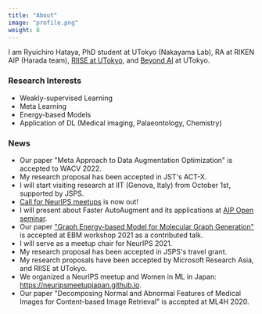 ```yaml
---
title: "About"
image: "profile.png"
weight: 8
---
```


I am Ryuichiro Hataya, PhD student at UTokyo (Nakayama Lab), RA at RIKEN AIP (Harada team), [RIISE at UTokyo](riise.u-tokyo.ac.jp/), and [Beyond AI](https://beyondai.jp/) at UTokyo.

### Research Interests

* Weakly-supervised Learning
* Meta Learning
* Energy-based Models
* Application of DL (Medical imaging, Palaeontology, Chemistry)

### News

* Our paper "Meta Approach to Data Augmentation Optimization" is accepted to WACV 2022.
* My research proposal has been accepted in JST's ACT-X.
* I will start visiting research at IIT (Genova, Italy) from October 1st, supported by JSPS.
* [Call for NeurIPS meetups](https://neurips.cc/Conferences/2021/CallForMeetups) is now out! 
* I will present about Faster AutoAugment and its applications at [AIP Open seminar](https://c5dc59ed978213830355fc8978.doorkeeper.jp/events/115877).
* Our paper ["Graph Energy-based Model for Molecular Graph Generation"](https://openreview.net/forum?id=I2AD-xWJ2-J) is accepted at EBM workshop 2021 as a contributed talk.
* I will serve as a meetup chair for NeurIPS 2021.
* My research proposal has been accepted in JSPS's travel grant.
* My research proposals have been accepted by Microsoft Research Asia, and RIISE at UTokyo.
* We organized a NeurIPS meetup and Women in ML in Japan: https://neuripsmeetupjapan.github.io.
* Our paper "Decomposing Normal and Abnormal Features of Medical Images for Content-based Image Retrieval" is accepted at ML4H 2020.